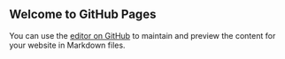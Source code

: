 ## Welcome to GitHub Pages

You can use the [editor on GitHub](https://github.com/kvinlazy/Dataset/edit/master/README.md) to maintain and preview the content for your website in Markdown files.

